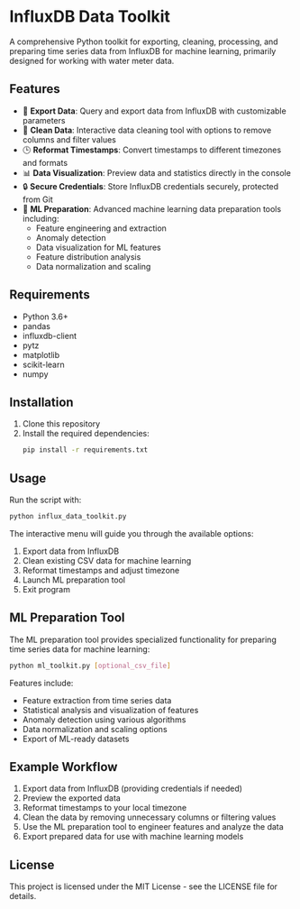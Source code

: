# InfluxDB Data Toolkit

A comprehensive Python toolkit for exporting, cleaning, processing, and preparing time series data from InfluxDB for machine learning, primarily designed for working with water meter data.

## Features

- 🔄 **Export Data**: Query and export data from InfluxDB with customizable parameters
- 🧹 **Clean Data**: Interactive data cleaning tool with options to remove columns and filter values
- 🕒 **Reformat Timestamps**: Convert timestamps to different timezones and formats
- 📊 **Data Visualization**: Preview data and statistics directly in the console
- 🔒 **Secure Credentials**: Store InfluxDB credentials securely, protected from Git
- 🧠 **ML Preparation**: Advanced machine learning data preparation tools including:
  - Feature engineering and extraction
  - Anomaly detection
  - Data visualization for ML features
  - Feature distribution analysis
  - Data normalization and scaling

## Requirements

- Python 3.6+
- pandas
- influxdb-client
- pytz
- matplotlib
- scikit-learn
- numpy

## Installation

1. Clone this repository
2. Install the required dependencies:
   ```bash
   pip install -r requirements.txt
   ```

## Usage

Run the script with:

```bash
python influx_data_toolkit.py
```

The interactive menu will guide you through the available options:

1. Export data from InfluxDB
2. Clean existing CSV data for machine learning
3. Reformat timestamps and adjust timezone
4. Launch ML preparation tool
5. Exit program

## ML Preparation Tool

The ML preparation tool provides specialized functionality for preparing time series data for machine learning:

```bash
python ml_toolkit.py [optional_csv_file]
```

Features include:
- Feature extraction from time series data
- Statistical analysis and visualization of features
- Anomaly detection using various algorithms
- Data normalization and scaling options
- Export of ML-ready datasets

## Example Workflow

1. Export data from InfluxDB (providing credentials if needed)
2. Preview the exported data
3. Reformat timestamps to your local timezone
4. Clean the data by removing unnecessary columns or filtering values
5. Use the ML preparation tool to engineer features and analyze the data
6. Export prepared data for use with machine learning models

## License

This project is licensed under the MIT License - see the LICENSE file for details.